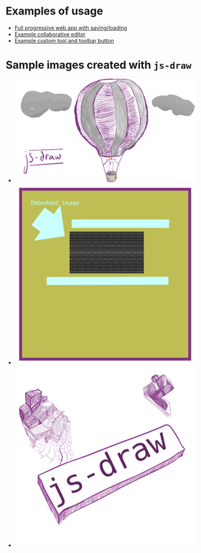 # Examples of usage
 * [Full progressive web app with saving/loading](./example/README.md)
 * [Example collaborative editor](./example-collaborative/README.md)
 * [Example custom tool and toolbar button](./example-custom-tools/README.md)

# Sample images created with `js-draw`
 * [![Drawing: Hot air balloon with js-draw written to the left.](./img/sample/sample-1.svg)](./img/sample/sample-1.svg)
 * [![Drawing: embedded image labels an arrow pointing to an autosterogram.](./img/sample/sample-2.svg)](./img/sample/sample-2.svg)
 * [![Drawing: js-draw written, surrounded by shapes.](./img/sample/sample-3.svg)](./img/sample/sample-3.svg)
